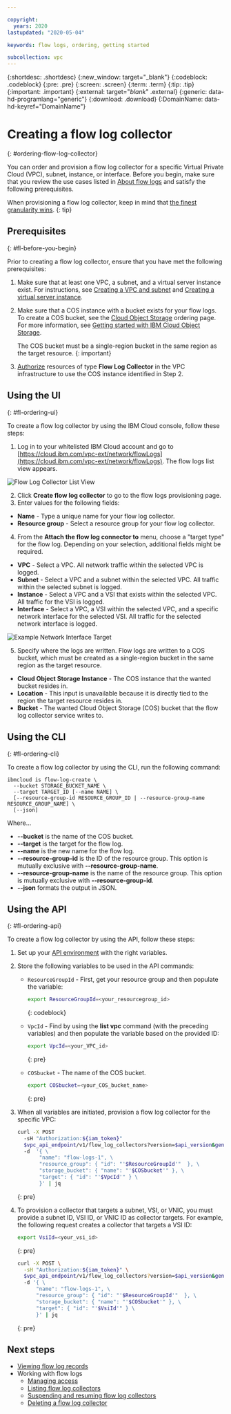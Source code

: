 ```yaml
---

copyright:
  years: 2020
lastupdated: "2020-05-04"

keywords: flow logs, ordering, getting started

subcollection: vpc
---
```


{:shortdesc: .shortdesc}
{:new_window: target="_blank"}
{:codeblock: .codeblock}
{:pre: .pre}
{:screen: .screen}
{:term: .term}
{:tip: .tip}
{:important: .important}
{:external: target="_blank_" .external}
{:generic: data-hd-programlang="generic"}
{:download: .download}
{:DomainName: data-hd-keyref="DomainName"}

# Creating a flow log collector
{: #ordering-flow-log-collector}

You can order and provision a flow log collector for a specific Virtual Private Cloud (VPC), subnet, instance, or interface. Before you begin, make sure that you review the use cases listed in [About flow logs](/docs/vpc?topic=vpc-fl-prereq) and satisfy the following prerequisites.

When provisioning a flow log collector, keep in mind that [the finest granularity wins](/docs/vpc?topic=vpc-flow-logs#flow-logs-granularity-wins).
{: tip}

## Prerequisites
{: #fl-before-you-begin}

Prior to creating a flow log collector, ensure that you have met the following prerequisites:

1. Make sure that at least one VPC, a subnet, and a virtual server instance exist. For instructions, see [Creating a VPC and subnet](/docs/vpc?topic=vpc-creating-a-vpc-using-the-ibm-cloud-console#creating-a-vpc-and-subnet) and [Creating a virtual server instance](/docs/vpc?topic=vpc-creating-a-vpc-using-the-ibm-cloud-console#creating-a-vsi).
2. Make sure that a COS instance with a bucket exists for your flow logs. To create a COS bucket, see the [Cloud Object Storage](https://cloud.ibm.com/catalog/services/cloud-object-storage) ordering page. For more information, see [Getting started with IBM Cloud Object Storage](/docs/cloud-object-storage?topic=cloud-object-storage-getting-started).

   The COS bucket must be a single-region bucket in the same region as the target resource.
   {: important}

3. [Authorize](/docs/iam?topic=iam-serviceauth#create-auth) resources of type **Flow Log Collector** in the VPC infrastructure to use the COS instance identified in Step 2.

## Using the UI
{: #fl-ordering-ui}

To create a flow log collector by using the IBM Cloud console, follow these steps:

1. Log in to your whitelisted IBM Cloud account and go to [https://cloud.ibm.com/vpc-ext/network/flowLogs](https://cloud.ibm.com/vpc-ext/network/flowLogs). The flow logs list view appears.

  ![Flow Log Collector List View](./images/list-view-01.png "Flow Log Collector List View")

2. Click **Create flow log collector** to go to the flow logs provisioning page.
3. Enter values for the following fields:

  * **Name** - Type a unique name for your flow log collector.
  * **Resource group** - Select a resource group for your flow log collector.

4. From the **Attach the flow log connector to** menu, choose a "target type" for the flow log. Depending on your selection, additional fields might be required.   

  * **VPC** - Select a VPC. All network traffic within the selected VPC is logged.
  * **Subnet** -  Select a VPC and a subnet within the selected VPC. All traffic within the selected subnet is logged.
  * **Instance** - Select a VPC and a VSI that exists within the selected VPC. All traffic for the VSI is logged.
  * **Interface** - Select a VPC, a VSI within the selected VPC, and a specific network interface for the selected VSI. All traffic for the selected network interface is logged.

  ![Example Network Interface Target](./images/flow-log-provision-interface-target-example.png "Example Network Interface Target")

5. Specify where the logs are written. Flow logs are written to a COS bucket, which must be created as a single-region bucket in the same region as the target resource.

  * **Cloud Object Storage Instance** - The COS instance that the wanted bucket resides in.
  * **Location** - This input is unavailable because it is directly tied to the region the target resource resides in.
  * **Bucket** - The wanted Cloud Object Storage (COS) bucket that the flow log collector service writes to.

## Using the CLI
{: #fl-ordering-cli}

To create a flow log collector by using the CLI, run the following command:

  ```
  ibmcloud is flow-log-create \
    --bucket STORAGE_BUCKET_NAME \
    --target TARGET_ID [--name NAME] \
    [--resource-group-id RESOURCE_GROUP_ID | --resource-group-name RESOURCE_GROUP_NAME] \
    [--json]
  ```

Where...

* **--bucket** is the name of the COS bucket.
* **--target** is the target for the flow log.
* **--name** is the new name for the flow log.
* **--resource-group-id** is the ID of the resource group. This option is mutually exclusive with **--resource-group-name**.
* **--resource-group-name** is the name of the resource group. This option is mutually exclusive with **--resource-group-id**.
* **--json** formats the output in JSON.

## Using the API
{: #fl-ordering-api}

To create a flow log collector by using the API, follow these steps:

1. Set up your [API environment](/docs/vpc?topic=vpc-set-up-environment#api-prerequisites-setup) with 
the right variables.
2. Store the following variables to be used in the API commands:

   * `ResourceGroupId` - First, get your resource group and then populate the variable:

      ```sh
      export ResourceGroupId=<your_resourcegroup_id>
      ```
      {: codeblock}

   * `VpcId` - Find by using the **list vpc** command (with the preceding variables) and then populate the variable based on the provided ID:

      ```sh
      export VpcId=<your_VPC_id>
      ```
      {: pre}

   * `COSbucket` - The name of the COS bucket.

      ```sh
      export COSbucket=<your_COS_bucket_name>
      ```
      {: pre}

2. When all variables are initiated, provision a flow log collector for the specific VPC:

   ```sh
   curl -X POST
     -sH "Authorization:${iam_token}"
     $vpc_api_endpoint/v1/flow_log_collectors?version=$api_version&generation=2 \
     -d  '{ \
          "name": "flow-logs-1", \
          "resource_group": { "id": "'$ResourceGroupId'"  }, \
          "storage_bucket": { "name": "'$COSbucket'" }, \
          "target": { "id": "'$VpcId'" } \
          }' | jq
   ```
   {: pre}

3. To provision a collector that targets a subnet, VSI, or VNIC, you must provide a subnet ID, VSI ID, or VNIC ID as collector targets. For example, the following request creates a collector that targets a VSI ID:

   ```sh
   export VsiId=<your_vsi_id>
   ```
   {: pre}

   ```sh
   curl -X POST \
     -sH "Authorization:${iam_token}" \
     $vpc_api_endpoint/v1/flow_log_collectors?version=$api_version&generation=2 \
     -d '{ \
      	 "name": "flow-logs-1", \
         "resource_group": { "id": "'$ResourceGroupId'"  }, \
         "storage_bucket": { "name": "'$COSbucket'" }, \
         "target": { "id": "'$VsiId'" } \
         }' | jq    
   ```
   {: pre}

## Next steps

* [Viewing flow log records](/docs/vpc?topic=vpc-fl-analyze)
* Working with flow logs
   * [Managing access](/docs/vpc?topic=vpc-fl-iam)
   * [Listing flow log collectors](/docs/vpc?topic=vpc-listing-all-flow-log-collectors)
   * [Suspending and resuming flow log collectors](/docs/vpc?topic=vpc-managing-flow-log-collectors_activate)
   * [Deleting a flow log collector](/docs/vpc?topic=vpc-deleting-a-flow-log-collector)
